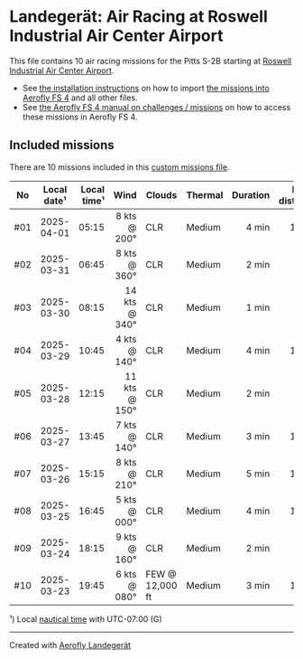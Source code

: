 # Landegerät: Air Racing at Roswell Industrial Air Center Airport

This file contains 10 air racing missions for the Pitts S-2B starting at [Roswell Industrial Air Center Airport](https://skyvector.com/airport/KROW).

- See [the installation instructions](https://fboes.github.io/aerofly-missions/docs/generic-installation.html) on how to import [the missions into Aerofly FS 4](missions/custom_missions_user.tmc) and all other files.
- See [the Aerofly FS 4 manual on challenges / missions](https://www.aerofly.com/tutorials/missions/) on how to access these missions in Aerofly FS 4.

## Included missions

There are 10 missions included in this [custom missions file](missions/custom_missions_user.tmc).

| No  | Local date¹ | Local time¹ |          Wind | Clouds          | Thermal | Duration | Flight distance |
| :-: | ----------- | ----------: | ------------: | --------------- | ------- | -------: | --------------: |
| #01 | 2025-04-01  |       05:15 |  8 kts @ 200° | CLR             | Medium  |    4 min |           15 km |
| #02 | 2025-03-31  |       06:45 |  8 kts @ 360° | CLR             | Medium  |    2 min |            5 km |
| #03 | 2025-03-30  |       08:15 | 14 kts @ 340° | CLR             | Medium  |    1 min |            2 km |
| #04 | 2025-03-29  |       10:45 |  4 kts @ 140° | CLR             | Medium  |    4 min |           13 km |
| #05 | 2025-03-28  |       12:15 | 11 kts @ 150° | CLR             | Medium  |    2 min |            5 km |
| #06 | 2025-03-27  |       13:45 |  7 kts @ 140° | CLR             | Medium  |    3 min |           11 km |
| #07 | 2025-03-26  |       15:15 |  8 kts @ 210° | CLR             | Medium  |    5 min |           19 km |
| #08 | 2025-03-25  |       16:45 |  5 kts @ 000° | CLR             | Medium  |    4 min |           16 km |
| #09 | 2025-03-24  |       18:15 |  9 kts @ 160° | CLR             | Medium  |    2 min |            7 km |
| #10 | 2025-03-23  |       19:45 |  6 kts @ 080° | FEW @ 12,000 ft | Medium  |    3 min |           12 km |

¹) Local [nautical time](https://en.wikipedia.org/wiki/Nautical_time) with UTC-07:00 (G)

---

Created with [Aerofly Landegerät](https://github.com/fboes/aerofly-patterns)
